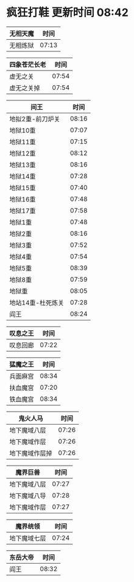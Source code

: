 # 疯狂打鞋 更新时间 08:42

| 无相天魔   | 时间    |
|--------|-------|
| 无相炼狱 | 07:13 |

| 四象苍茫长老   | 时间    |
|--------|-------|
| 虚无之关 | 07:54 |
| 虚无之关掉 | 07:54 |

| 间王   | 时间    |
|--------|-------|
| 地拟2重-前刀炉关 | 08:16 |
| 地狱10重 | 07:07 |
| 地狱11重 | 07:15 |
| 地狱12重 | 08:12 |
| 地狱13重 | 08:16 |
| 地狱14重 | 07:28 |
| 地狱15重 | 07:40 |
| 地狱16重 | 07:48 |
| 地狱17重 | 07:58 |
| 地狱1重 | 07:48 |
| 地狱2重 | 08:16 |
| 地狱3重 | 07:52 |
| 地狱4重 | 07:54 |
| 地狱5重 | 08:39 |
| 地狱8重 | 07:59 |
| 地狱重 | 08:05 |
| 地站14重-杜死炼关 | 07:28 |
| 阎王 | 08:24 |

| 叹息之王   | 时间    |
|--------|-------|
| 叹息回廊 | 07:22 |

| 猛魔之王   | 时间    |
|--------|-------|
| 兵面麻宫 | 08:34 |
| 扶血魔宫 | 07:20 |
| 铁血魔宫 | 08:34 |

| 鬼火人马   | 时间    |
|--------|-------|
| 地下魔域八层 | 07:26 |
| 地下魔域作层 | 07:26 |
| 地下魔域作层掉 | 07:26 |

| 魔界巨兽   | 时间    |
|--------|-------|
| 地下魔域八层 | 07:27 |
| 地下魔域八导 | 07:28 |
| 地下魔域作层 | 07:27 |

| 魔界统领   | 时间    |
|--------|-------|
| 地下魔域七层 | 07:24 |

| 东岳大帝   | 时间    |
|--------|-------|
| 阎王 | 08:32 |